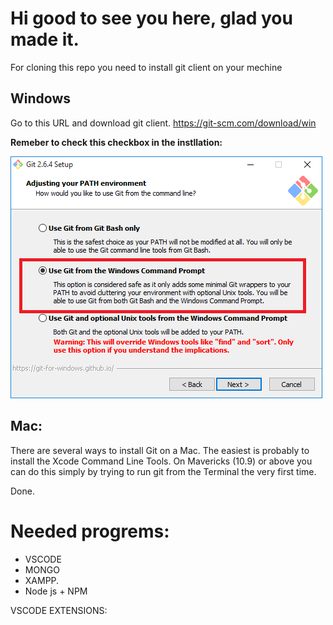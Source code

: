 # Hi good to see you here, glad you made it.

For cloning this repo you need to install git client on your mechine

## Windows
Go to this URL and download git client.
https://git-scm.com/download/win

**Remeber to check this checkbox in the instllation:**

![Alt text](/images/6KElW.png?raw=true "Git checkbox")

## Mac:
There are several ways to install Git on a Mac. The easiest is probably to install the Xcode Command Line Tools. On Mavericks (10.9) or above you can do this simply by trying to run git from the Terminal the very first time.

Done.

# Needed progrems: 
- VSCODE 
- MONGO
- XAMPP.
- Node js + NPM

VSCODE EXTENSIONS:
